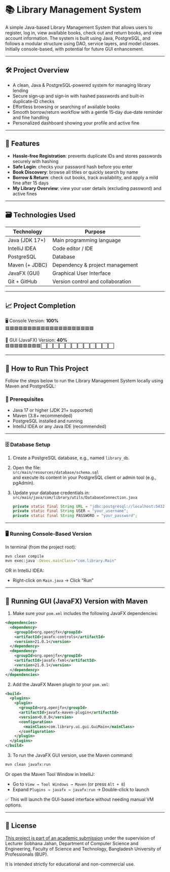 # 📚 Library Management System

A simple Java-based Library Management System that allows users to register, log in, view available books, check out and return books, and view account information. The system is built using Java, PostgreSQL, and follows a modular structure using DAO, service layers, and model classes. Initially console-based, with potential for future GUI enhancement.

---

## 🛠 Project Overview
 
- A clean, Java & PostgreSQL‑powered system for managing library lending
- Secure sign‑up and sign‑in with hashed passwords and built‑in duplicate‑ID checks
- Effortless browsing or searching of available books
- Smooth borrow/return workflow with a gentle 15‑day due‑date reminder and fine handling
- Personalized dashboard showing your profile and active fine

---

## 🧾 Features

- **Hassle‑free Registration**: prevents duplicate IDs and stores passwords securely with hashing
- **Safe Login**: checks your password hash before you enter
- **Book Discovery**: browse all titles or quickly search by name
- **Borrow & Return**: check out books, track availability, and apply a mild fine after 15 days
- **My Library Overview**: view your user details (excluding password) and active fines


---

## 🗃 Technologies Used

| Technology       | Purpose                           |
|------------------|-----------------------------------|
| Java (JDK 17+)   | Main programming language         |
| IntelliJ IDEA    | Code editor / IDE                 |
| PostgreSQL       | Database                          |
| Maven (+ JDBC)   | Dependency & project management   |
| JavaFX (GUI)     | Graphical User Interface          |
| Git + GitHub     | Version control and collaboration |

---

## 📈 Project Completion

🖥️ Console Version: **100%**  
🟩🟩🟩🟩🟩🟩🟩🟩🟩🟩🟩🟩🟩🟩🟩🟩🟩🟩🟩🟩

🎨 GUI (JavaFX) Version: **40%**  
🟩🟩🟩🟩🟩🟩🟩🟩⬜⬜⬜⬜⬜⬜⬜⬜⬜⬜⬜⬜


---

## 🚀 How to Run This Project

Follow the steps below to run the Library Management System locally using Maven and PostgreSQL:

### 🧰 Prerequisites

- Java 17 or higher (JDK 21+ supported)
- Maven (3.8+ recommended)
- PostgreSQL installed and running
- IntelliJ IDEA or any Java IDE (recommended)

---

### 🗄️ Database Setup

1. Create a PostgreSQL database, e.g., named `library_db`.
2. Open the file:  
   `src/main/resources/database/schema.sql`  
   and execute its content in your PostgreSQL client or admin tool (e.g., pgAdmin).
3. Update your database credentials in:  
   `src/main/java/com/library/utils/DatabaseConnection.java`

   ```java
   private static final String URL = "jdbc:postgresql://localhost:5432/library_db";
   private static final String USER = "your_username";
   private static final String PASSWORD = "your_password";
   ```

---

### 🖥️ Running Console-Based Version

In terminal (from the project root):

```bash
mvn clean compile
mvn exec:java -Dexec.mainClass="com.library.Main"
```

OR in IntelliJ IDEA:

- Right-click on `Main.java` → Click “Run”

---

## 🎨 Running GUI (JavaFX) Version with Maven

1. Make sure your `pom.xml` includes the following JavaFX dependencies:

```xml
<dependencies>
  <dependency>
    <groupId>org.openjfx</groupId>
    <artifactId>javafx-controls</artifactId>
    <version>21.0.1</version>
  </dependency>
  <dependency>
    <groupId>org.openjfx</groupId>
    <artifactId>javafx-fxml</artifactId>
    <version>21.0.1</version>
  </dependency>
</dependencies>
```

2. Add the JavaFX Maven plugin to your `pom.xml`:

```xml
<build>
  <plugins>
    <plugin>
      <groupId>org.openjfx</groupId>
      <artifactId>javafx-maven-plugin</artifactId>
      <version>0.0.8</version>
      <configuration>
        <mainClass>com.library.ui.gui.GuiMain</mainClass>
      </configuration>
    </plugin>
  </plugins>
</build>
```

3. To run the JavaFX GUI version, use the Maven command:

```bash
mvn clean javafx:run
```

Or open the Maven Tool Window in IntelliJ:

- Go to `View → Tool Windows → Maven` (or press `Alt + 8`)
- Expand `Plugins → javafx → javafx:run` → Double-click to launch

✅ This will launch the GUI-based interface without needing manual VM options.

---

## 📄 License

[This project is part of an academic submission](Submission-Info.md) under the supervision of Lecturer Sobhana Jahan, Department of Computer Science and Engineering, Faculty of Science and Technology, Bangladesh University of Professionals (BUP).

It is intended strictly for educational and non-commercial use.
